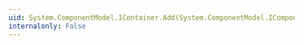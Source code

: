 ```yaml
---
uid: System.ComponentModel.IContainer.Add(System.ComponentModel.IComponent)
internalonly: False
---
```

